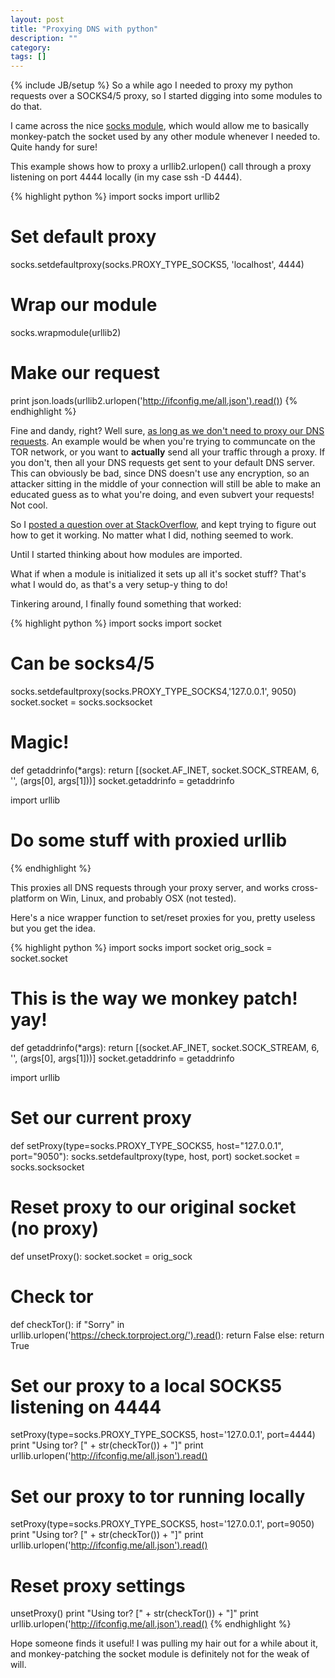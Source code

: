 ```yaml
---
layout: post
title: "Proxying DNS with python"
description: ""
category: 
tags: []
---
```

{% include JB/setup %}
So a while ago I needed to proxy my python requests over a SOCKS4/5 proxy, so I started digging into some modules to do that.

I came across the nice [socks module](https://code.google.com/p/socksipy-branch/), which would allow me to basically monkey-patch the socket used by any other module whenever I needed to. Quite handy for sure!

This example shows how to proxy a urllib2.urlopen() call through a proxy listening on port 4444 locally (in my case ssh -D 4444).

{% highlight python %}
import socks
import urllib2

# Set default proxy
socks.setdefaultproxy(socks.PROXY_TYPE_SOCKS5, 'localhost', 4444)
# Wrap our module
socks.wrapmodule(urllib2)
# Make our request
print json.loads(urllib2.urlopen('http://ifconfig.me/all.json').read())
{% endhighlight %}

<!--excerpt-->

Fine and dandy, right? Well sure, [as long as we don't need to proxy our DNS requests](https://www.dnsleaktest.com/what-is-a-dns-leak.html). An example would be when you're trying to communcate on the TOR network, or you want to **actually** send all your traffic through a proxy. If you don't, then all your DNS requests get sent to your default DNS server. This can obviously be bad, since DNS doesn't use any encryption, so an attacker sitting in the middle of your connection will still be able to make an educated guess as to what you're doing, and even subvert your requests! Not cool.

So I [posted a question over at StackOverflow](http://stackoverflow.com/questions/13184205/dns-over-proxy), and kept trying to figure out how to get it working. No matter what I did, nothing seemed to work.

Until I started thinking about how modules are imported.

What if when a module is initialized it sets up all it's socket stuff? That's what I would do, as that's a very setup-y thing to do!

Tinkering around, I finally found something that worked:

{% highlight python %}
import socks
import socket

# Can be socks4/5
socks.setdefaultproxy(socks.PROXY_TYPE_SOCKS4,'127.0.0.1', 9050)
socket.socket = socks.socksocket

# Magic!
def getaddrinfo(*args):
    return [(socket.AF_INET, socket.SOCK_STREAM, 6, '', (args[0], args[1]))]
socket.getaddrinfo = getaddrinfo

import urllib
# Do some stuff with proxied urllib
{% endhighlight %}

This proxies all DNS requests through your proxy server, and works cross-platform on Win, Linux, and probably OSX (not tested). 

Here's a nice wrapper function to set/reset proxies for you, pretty useless but you get the idea. 

{% highlight python %}
import socks
import socket
orig_sock     = socket.socket

# This is the way we monkey patch! yay!
def getaddrinfo(*args):
    return [(socket.AF_INET, socket.SOCK_STREAM, 6, '', (args[0], args[1]))]
socket.getaddrinfo = getaddrinfo

import urllib

# Set our current proxy
def setProxy(type=socks.PROXY_TYPE_SOCKS5, host="127.0.0.1", port="9050"):
    socks.setdefaultproxy(type, host, port)
    socket.socket = socks.socksocket

# Reset proxy to our original socket (no proxy)
def unsetProxy():
    socket.socket = orig_sock

# Check tor
def checkTor():
    if "Sorry" in urllib.urlopen('https://check.torproject.org/').read():
        return False
    else:
        return True

# Set our proxy to a local SOCKS5 listening on 4444
setProxy(type=socks.PROXY_TYPE_SOCKS5, host='127.0.0.1', port=4444)
print "Using tor? [" + str(checkTor()) + "]"
print urllib.urlopen('http://ifconfig.me/all.json').read()

# Set our proxy to tor running locally
setProxy(type=socks.PROXY_TYPE_SOCKS5, host='127.0.0.1', port=9050)
print "Using tor? [" + str(checkTor()) + "]"
print urllib.urlopen('http://ifconfig.me/all.json').read()

# Reset proxy settings
unsetProxy()
print "Using tor? [" + str(checkTor()) + "]"
print urllib.urlopen('http://ifconfig.me/all.json').read()
{% endhighlight %}

Hope someone finds it useful! I was pulling my hair out for a while about it, and monkey-patching the socket module is definitely not for the weak of will.